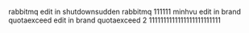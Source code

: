 rabbitmq
edit in shutdownsudden
rabbitmq
111111
minhvu
edit in brand quotaexceed
edit in brand quotaexceed 2
1111111111111111111111111
